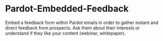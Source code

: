 # Pardot-Embedded-Feedback
Embed a feedback form within Pardot emails in order to gather instant and direct feedback from prospects. Ask them about their interests or understand if they like your content (webinar, whitepaper). 
